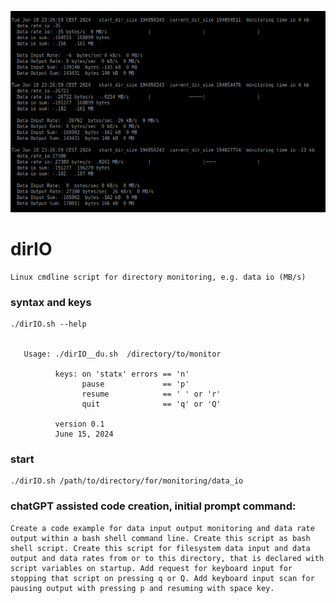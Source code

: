 <p align="left">
  <a href="https://github.com/gitthnx/dirIO_GPLv2"><img width="750" src="https://github.com/gitthnx/dirIO_GPLv2/blob/main/tmp/Screenshot_dirIO_graphical.png" /></a>
</p>

# dirIO

    Linux cmdline script for directory monitoring, e.g. data io (MB/s)

<!-- ![dirIO graphical output](https://github.com/gitthnx/dirIO_GPLv2/blob/main/tmp/Screenshot_dirIO_graphical.png) -->
    

### syntax and keys 

    ./dirIO.sh --help 
 

       Usage: ./dirIO__du.sh  /directory/to/monitor
                                             
              keys: on 'statx' errors == 'n'        
                    pause             == 'p'        
                    resume            == ' ' or 'r' 
                    quit              == 'q' or 'Q' 
                                             
              version 0.1                           
              June 15, 2024                         

### start
    ./dirIO.sh /path/to/directory/for/monitoring/data_io


### chatGPT assisted code creation, initial prompt command:
    Create a code example for data input output monitoring and data rate output within a bash shell command line. Create this script as bash shell script. Create this script for filesystem data input and data output and data rates from or to this directory, that is declared with script variables on startup. Add request for keyboard input for stopping that script on pressing q or Q. Add keyboard input scan for pausing output with pressing p and resuming with space key.
